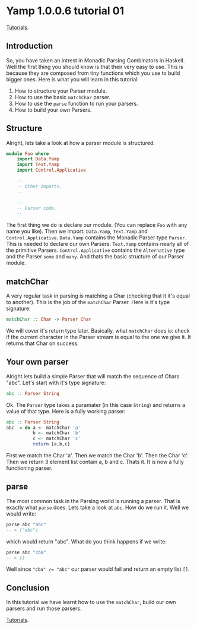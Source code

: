 # Yamp 1.0.0.6 tutorial 01

[Tutorials](./INDEX.md).

## Introduction
So, you have taken an intrest in Monadic
Parsing Combinators in Haskell. Well the
first thing you should know is that their
very easy to use. This is because they are
composed from tiny functions which you use
to build bigger ones. Here is what you will
learn in this tutorial:
1. How to structure your Parser module.
2. How to use the basic `matchChar` parser.
3. How to use the `parse` function to run your parsers.
4. How to build your own Parsers.

## Structure
Alright, lets take a look at how a parser module
is structured.

```haskell
module Foo where
    import Data.Yamp
    import Text.Yamp
    import Control.Applicative

    --
    -- Other imports.
    --

    --
    -- Parser code.
    --
```

The first thing we do is declare our module.
(You can replace `Foo` with any name you like).
Then we import: `Data.Yamp`, `Text.Yamp` and
`Control.Applicative`. `Data.Yamp` contains
the Monadic Parser type `Parser`. This is needed
to declare our own Parsers. `Text.Yamp` contains
nearly all of the primitive Parsers. `Control.Applicative`
contains the `Alternative` type and the Parser `some`
and `many`. And thats the basic structure of our Parser module.

## matchChar
A very regular task in parsing is
matching a Char (checking that it it's equal to another).
This is the job of the `matchChar` Parser. Here is it's type
signature:
```haskell
matchChar :: Char -> Parser Char
```
We will cover it's return type later. Basically, what `matchChar`
does is: check if the current character in the Parser stream is
equal to the one we give it. It returns that Char on success.

## Your own parser
Alright lets build a simple Parser
that will match the sequence of Chars
"abc". Let's start with it's type signature:
```haskell
abc :: Parser String
```
Ok. The `Parser` type takes a paramater (in this
case `String`) and returns a value of that type.
Here is a fully working parser:
```haskell
abc :: Parser String
abc  = do a <- matchChar 'a'
          b <- matchChar 'b'
          c <- matchChar 'c'
          return [a,b,c]
```
First we match the Char 'a'. Then we match the
Char 'b'. Then the Char 'c'. Then we return 3
element list contain a, b and c. Thats it. It
is now a fully functioning parser.

## parse
The most common task in the Parsing world
is running a parser. That is exactly what `parse`
does. Lets take a look at `abc`. How do we run it.
Well we would write:
```haskell
parse abc "abc"
-- > ["abc"]
```
which would return "abc". What do you think happens
if we write:
```haskell
parse abc "cba"
-- > []
```
Well since `"cba" /= "abc"` our parser would fail and
return an empty list `[]`.

## Conclusion
In this tutorial we have learnt how to use the `matchChar`,
build our own parsers and run those parsers.

[Tutorials](./INDEX.md).
